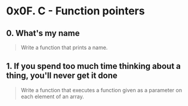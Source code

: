# 0x0F. C - Function pointers

## 0. What's my name
> Write a function that prints a name.

## 1. If you spend too much time thinking about a thing, you'll never get it done
> Write a function that executes a function given as a parameter on each element of an array.
